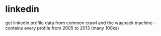 # linkedin
get linkedin profile data from common crawl and the wayback machine - contains every profile from 2005 to 2013 (many 100ks)
